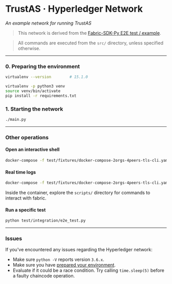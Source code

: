 # TrustAS · Hyperledger Network

*An example network for running TrustAS*

> This network is derived from the [Fabric-SDK-Py E2E test / example](https://github.com/hyperledger/fabric-sdk-py/blob/v0.7.0/test/integration/e2e_test.py).

> All commands are executed from the `src/` directory, unless specified otherwise.

------------------------------------------------------------------

### 0. <a name="preparing"></a>Preparing the environment

```sh
virtualenv --version        # 15.1.0

virtualenv -p python3 venv
source venv/bin/activate
pip install -r requirements.txt
```

### 1. Starting the network

```sh
./main.py
```

------------------------------------------------------------------

### Other operations

#### Open an interactive shell

```sh
docker-compose -f test/fixtures/docker-compose-2orgs-4peers-tls-cli.yaml run --rm cli
```


#### Real time logs
```sh
docker-compose -f test/fixtures/docker-compose-2orgs-4peers-tls-cli.yaml logs -f
```
Inside the container, explore the `scripts/` directory for commands to interact with fabric.


#### Run a specific test
```sh
python test/integration/e2e_test.py
```

------------------------------------------------------------------

### Issues

If you've encountered any issues regarding the Hyperledger network:
- Make sure `python -V` reports version `3.6.x`.
- Make sure you have [prepared your environment](#preparing).
- Evaluate if it could be a race condition. Try calling `time.sleep(5)` before a faulty chaincode operation.
